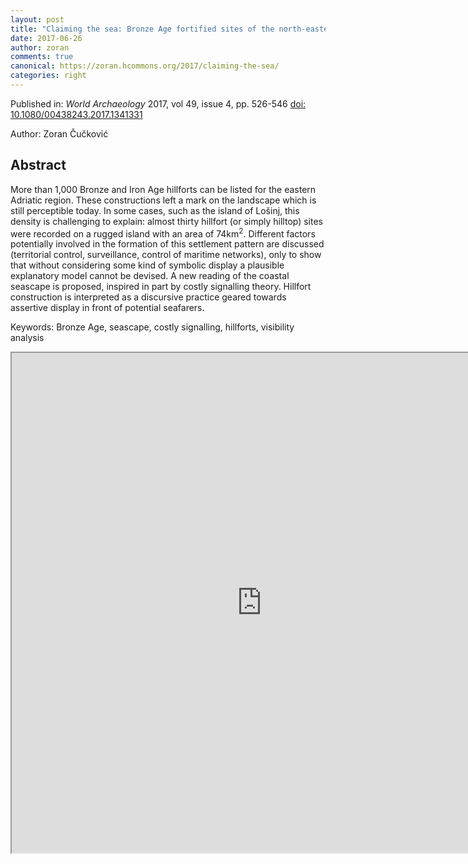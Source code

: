 ```yaml
---
layout: post
title: "Claiming the sea: Bronze Age fortified sites of the north-eastern Adriatic Sea (Cres and Lošinj islands, Croatia)"
date: 2017-06-26
author: zoran
comments: true
canonical: https://zoran.hcommons.org/2017/claiming-the-sea/
categories: right
---
```


Published in: *World Archaeology* 2017, vol 49, issue 4, pp. 526-546 <a href="http://dx.doi.org/10.1080/00438243.2017.1341331">doi: 10.1080/00438243.2017.1341331</a><br />

Author: Zoran Čučković

## Abstract 
More than 1,000 Bronze and Iron Age hillforts can be listed for the eastern 
Adriatic region. These constructions left a mark on the landscape which 
is still perceptible today. In some cases, such as the island of Lošinj,
 this density is challenging to explain: almost thirty hillfort (or 
simply hilltop) sites were recorded on a rugged island with an area of 
74km<sup>2</sup>. Different factors potentially involved in the 
formation of this settlement pattern are discussed (territorial control, surveillance, control of maritime networks), only to show that without 
considering some kind of symbolic display a plausible explanatory model 
cannot be devised. A new reading of the coastal seascape is proposed, 
inspired in part by costly signalling theory. Hillfort construction is 
interpreted as a discursive practice geared towards assertive display in
 front of potential seafarers.

Keywords: Bronze Age, seascape, costly signalling, hillforts, visibility analysis

<iframe src="https://drive.google.com/file/d/14lcc1WZtdzbnwZNxjk7ssMBSrQK2TifQ/preview" width="800" height="800"></iframe> 
